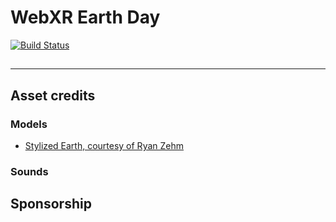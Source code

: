 # WebXR Earth Day

[![Build Status](https://travis-ci.org/luigimannoni/webxr-earthday.svg?branch=master)](https://travis-ci.org/luigimannoni/webxr-earthday)


## 

---

## Asset credits

### Models
* [Stylized Earth, courtesy of Ryan Zehm](http://www.nurfacegames.com/)

### Sounds

## Sponsorship
